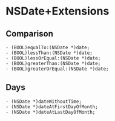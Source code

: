 # NSDate+Extensions

## Comparison
    - (BOOL)equalTo:(NSDate *)date;
    - (BOOL)lessThan:(NSDate *)date;
    - (BOOL)lessOrEqual:(NSDate *)date;
    - (BOOL)greaterThan:(NSDate *)date;
    - (BOOL)greaterOrEqual:(NSDate *)date;

## Days
    - (NSDate *)dateWithoutTime;
    - (NSDate *)dateAtFirstDayOfMonth;
    - (NSDate *)dateAtLastDayOfMonth;
